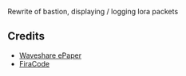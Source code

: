 Rewrite of bastion, displaying / logging lora packets


## Credits

 - [Waveshare ePaper](https://github.com/waveshare/e-Paper/)
 - [FiraCode](https://github.com/tonsky/FiraCode)
